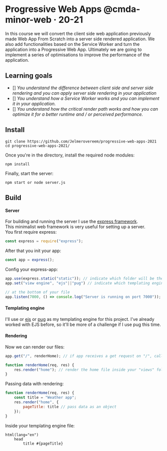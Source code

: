 # Progressive Web Apps @cmda-minor-web · 20-21

In this course we will convert the client side web application previously made Web App From Scratch into a server side rendered application. We also add functionalities based on the Service Worker and turn the application into a Progressive Web App. Ultimately we are going to implement a series of optimisations to improve the performance of the application.  

## Learning goals
- [] _You understand the difference between client side and server side rendering and you can apply server side rendering
in your application_
- [] _You understand how a Service Worker works and you can implement it in your application._
- [] _You understand how the critical render path works and how you can optimize it for a better runtime and / or perceived performance._


<!-- Add a link to your live demo in Github Pages 🌐-->

<!-- ☝️ replace this description with a description of your own work -->

<!-- Add a nice image here at the end of the week, showing off your shiny frontend 📸 -->

<!-- Maybe a table of contents here? 📚 -->

<!-- How about a section that describes how to install this project? 🤓 -->
## Install
```
git clone https://github.com/Jelmerovereem/progressive-web-apps-2021
cd progressive-web-apps-2021/
```

Once you're in the directory, install the required node modules:

```
npm install
```

Finally, start the server:
```
npm start or node server.js
```

## Build
#### Server
For building and running the server I use the [express framework](https://expressjs.com/).  
This minimalist web framework is very useful for setting up a server.  
You first require express:
```js
const express = require("express");
```

After that you init your app:
```js
const app = express();
```

Config your express-app:
```js
app.use(express.static("static")); // indicate which folder will be the public/static folder
app.set("view engine", "ejs"||"pug") // indicate which templating engine you're using

// at the bottom of your file
app.listen(7000, () => console.log("Server is running on port 7000")); // your url will be localhost:7000
```

#### Templating engine
I'll use or [ejs](https://ejs.co/) or [pug](https://pugjs.org/) as my templating engine for this project.
I've already worked with EJS before, so it'll be more of a challenge if I use pug this time.

#### Rendering
Now we can render our files:
```js
app.get("/", renderHome); // if app receives a get request on "/", call function renderHome

function renderHome(req, res) {
	res.render("home"); // render the home file inside your "views" folder
}
```

Passing data with rendering:
```js
function renderHome(req, res) {
	const title = "Weather app";
	res.render("home", {
		pageTitle: title // pass data as an object
	});
}
```

Inside your templating engine file:
```pug
html(lang="en")
	head
		title #{pageTitle}
```


<!-- ...but how does one use this project? What are its features 🤔 -->

<!-- What external data source is featured in your project and what are its properties 🌠 -->

<!-- Maybe a checklist of done stuff and stuff still on your wishlist? ✅ -->

<!-- How about a license here? 📜 (or is it a licence?) 🤷 -->
